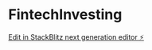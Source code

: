 # FintechInvesting

[Edit in StackBlitz next generation editor ⚡️](https://stackblitz.com/~/github.com/PritamPattnaik360/FintechInvesting)